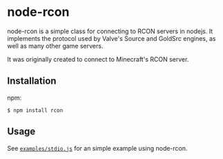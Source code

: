 # node-rcon

  node-rcon is a simple class for connecting to RCON servers in nodejs. It implements the protocol used by Valve's Source and GoldSrc engines, as well as many other game servers.

  It was originally created to connect to Minecraft's RCON server.

## Installation

npm:

    $ npm install rcon

## Usage

  See [`examples/stdio.js`](https://github.com/j1i/node-rcon/blob/master/examples/stdio.js) for an simple example using node-rcon.

